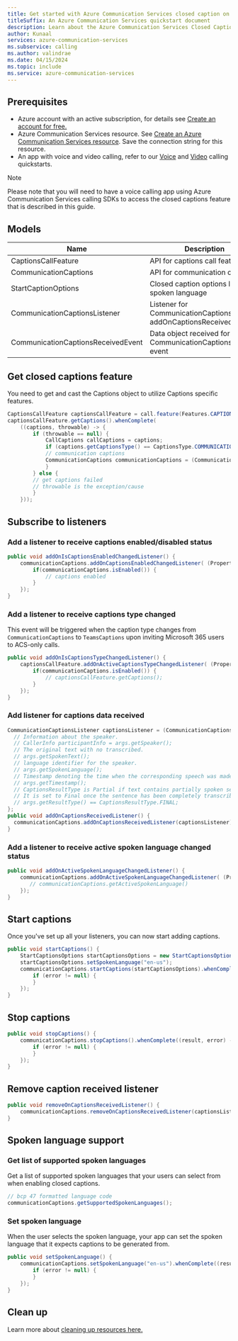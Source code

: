 ```yaml
---
title: Get started with Azure Communication Services closed caption on Android
titleSuffix: An Azure Communication Services quickstart document
description: Learn about the Azure Communication Services Closed Captions in Android apps
author: Kunaal
services: azure-communication-services
ms.subservice: calling
ms.author: valindrae
ms.date: 04/15/2024
ms.topic: include
ms.service: azure-communication-services
---
```


## Prerequisites
- Azure account with an active subscription, for details see [Create an account for free.](https://azure.microsoft.com/free/)
- Azure Communication Services resource. See [Create an Azure Communication Services resource](../../../../quickstarts/create-communication-resource.md?tabs=windows&pivots=platform-azp). Save the connection string for this resource. 
- An app with voice and video calling, refer to our [Voice](../../../../quickstarts/voice-video-calling/getting-started-with-calling.md) and [Video](../../../../quickstarts/voice-video-calling/get-started-with-video-calling.md) calling quickstarts.

>[!NOTE]
>Please note that you will need to have a voice calling app using Azure Communication Services calling SDKs to access the closed captions feature that is described in this guide.

## Models
| Name                               | Description                                                       |
| ---------------------------------- | ----------------------------------------------------------------- |
| CaptionsCallFeature                | API for captions call feature                                     |
| CommunicationCaptions              | API for communication captions                                    |
| StartCaptionOptions                | Closed caption options like spoken language                       |
| CommunicationCaptionsListener      | Listener for CommunicationCaptions addOnCaptionsReceivedListener  |
| CommunicationCaptionsReceivedEvent | Data object received for each CommunicationCaptionsListener event |

## Get closed captions feature 
You need to get and cast the Captions object to utilize Captions specific features.

``` java
CaptionsCallFeature captionsCallFeature = call.feature(Features.CAPTIONS);
captionsCallFeature.getCaptions().whenComplete(
    ((captions, throwable) -> {
        if (throwable == null) {
            CallCaptions callCaptions = captions;
            if (captions.getCaptionsType() == CaptionsType.COMMUNICATION_CAPTIONS) {
            // communication captions
            CommunicationCaptions communicationCaptions = (CommunicationCaptions) captions;
            }
        } else {
        // get captions failed
        // throwable is the exception/cause
        }
    }));
```

## Subscribe to listeners

### Add a listener to receive captions enabled/disabled status

``` java
public void addOnIsCaptionsEnabledChangedListener() {
    communicationCaptions.addOnCaptionsEnabledChangedListener( (PropertyChangedEvent args) -> {
        if(communicationCaptions.isEnabled()) {
            // captions enabled
        }
    });
}
```

### Add a listener to receive captions type changed 
This event will be triggered when the caption type changes from `CommunicationCaptions` to `TeamsCaptions` upon inviting Microsoft 365 users to ACS-only calls.

``` java
public void addOnIsCaptionsTypeChangedListener() {
    captionsCallFeature.addOnActiveCaptionsTypeChangedListener( (PropertyChangedEvent args) -> {
        if(communicationCaptions.isEnabled()) {
            // captionsCallFeature.getCaptions();
        }
    });
}
```

### Add listener for captions data received

``` java 
CommunicationCaptionsListener captionsListener = (CommunicationCaptionsReceivedEvent args) -> {
  // Information about the speaker.
  // CallerInfo participantInfo = args.getSpeaker();
  // The original text with no transcribed.
  // args.getSpokenText();
  // language identifier for the speaker.
  // args.getSpokenLanguage();
  // Timestamp denoting the time when the corresponding speech was made.
  // args.getTimestamp();
  // CaptionsResultType is Partial if text contains partially spoken sentence.
  // It is set to Final once the sentence has been completely transcribed.
  // args.getResultType() == CaptionsResultType.FINAL;
}; 
public void addOnCaptionsReceivedListener() {
  communicationCaptions.addOnCaptionsReceivedListener(captionsListener); 
}
```

### Add a listener to receive active spoken language changed status

``` java
public void addOnActiveSpokenLanguageChangedListener() {
    communicationCaptions.addOnActiveSpokenLanguageChangedListener( (PropertyChangedEvent args) -> {
       // communicationCaptions.getActiveSpokenLanguage()
    });
}
```

## Start captions

Once you've set up all your listeners, you can now start adding captions.

``` java
public void startCaptions() {
    StartCaptionsOptions startCaptionsOptions = new StartCaptionsOptions();
    startCaptionsOptions.setSpokenLanguage("en-us");
    communicationCaptions.startCaptions(startCaptionsOptions).whenComplete((result, error) -> {
        if (error != null) {
        }
    });
}
```

## Stop captions

``` java
public void stopCaptions() {
    communicationCaptions.stopCaptions().whenComplete((result, error) -> {
        if (error != null) {
        }
    });
}
```

## Remove caption received listener

``` java
public void removeOnCaptionsReceivedListener() {
    communicationCaptions.removeOnCaptionsReceivedListener(captionsListener);
}
```

## Spoken language support 

### Get list of supported spoken languages
Get a list of supported spoken languages that your users can select from when enabling closed captions. 

``` java
// bcp 47 formatted language code
communicationCaptions.getSupportedSpokenLanguages();
```

### Set spoken language 
When the user selects the spoken language, your app can set the spoken language that it expects captions to be generated from. 

``` java 
public void setSpokenLanguage() {
    communicationCaptions.setSpokenLanguage("en-us").whenComplete((result, error) -> {
        if (error != null) {
        }
    });
}
```

## Clean up
Learn more about [cleaning up resources here.](../../../create-communication-resource.md?pivots=platform-azp&tabs=windows#clean-up-resources)
